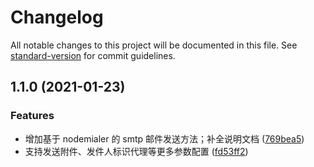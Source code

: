 # Changelog

All notable changes to this project will be documented in this file. See [standard-version](https://github.com/conventional-changelog/standard-version) for commit guidelines.

## 1.1.0 (2021-01-23)


### Features

* 增加基于 nodemialer 的 smtp 邮件发送方法；补全说明文档 ([769bea5](https://github.com/lzwme/node-exchange-mailer/commit/769bea5aa00bc05a16df7fc24d9d7c130e0726c9))
* 支持发送附件、发件人标识代理等更多参数配置 ([fd53ff2](https://github.com/lzwme/node-exchange-mailer/commit/fd53ff2b36c5b0ee4266f0296a5054a0862ba3f4))
